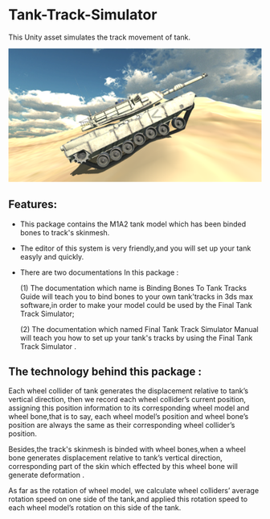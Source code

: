 # Tank-Track-Simulator
 This Unity asset simulates the track movement of tank.
 
 ![image](https://github.com/swordmaster003/Tank-Track-Simulator/blob/master/Screenshots/Cover.png)
 
 ## Features:

- This package contains the M1A2 tank model which has been binded bones to track's skinmesh.

- The editor of this system is very friendly,and you will set up your tank easyly and quickly.

- There are two documentations In this package :

  (1) The documentation which name is Binding Bones To Tank Tracks Guide will teach you to bind bones to your own tank'tracks in 3ds max       software,in order to make your model could be used by the Final Tank Track Simulator;

  (2) The documentation which named Final Tank Track Simulator Manual will teach you how to set up your tank's tracks by using the Final       Tank Track Simulator .

## The technology behind this package :

Each wheel collider of tank generates the displacement relative to tank’s vertical direction, then we record each wheel collider’s current position, assigning this position information to its corresponding wheel model and wheel bone,that is to say, each wheel model’s position and wheel bone’s position are always the same as their corresponding wheel collider’s position.

Besides,the track's skinmesh is binded with wheel bones,when a wheel bone generates displacement relative to tank’s vertical direction, corresponding part of the skin which effected by this wheel bone will generate deformation .

As far as the rotation of wheel model, we calculate wheel colliders’ average rotation speed on one side of the tank,and applied this rotation speed to each wheel model’s rotation on this side of the tank.
